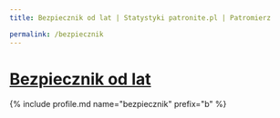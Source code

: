 ```yaml
---
title: Bezpiecznik od lat | Statystyki patronite.pl | Patromierz

permalink: /bezpiecznik
---
```


# [Bezpiecznik od lat](https://patronite.pl/bezpiecznik)

{% include profile.md name="bezpiecznik" prefix="b" %}
